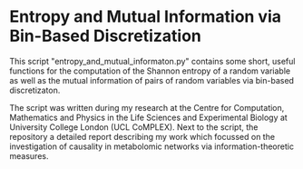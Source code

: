 # Entropy and Mutual Information via Bin-Based Discretization

This script "entropy_and_mutual_informaton.py" contains some short, useful functions for the computation of the Shannon entropy of a random variable as well as the mutual information of pairs of random variables via bin-based discretizaton.

The script was written during my research at the Centre for Computation, Mathematics and Physics in the Life Sciences and Experimental Biology at University College London (UCL CoMPLEX). Next to the script, the repository a detailed report describing my work which focussed on the investigation of causality in metabolomic networks via information-theoretic measures.

